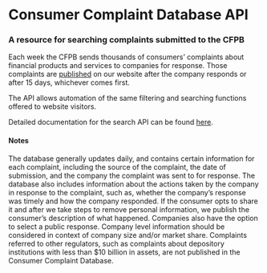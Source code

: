 # Consumer Complaint Database API

### A resource for searching complaints submitted to the CFPB

Each week the CFPB sends thousands of consumers’ complaints about financial products and services to companies for response. Those complaints are [published](https://www.consumerfinance.gov/data-research/consumer-complaints/) on our website after the company responds or after 15 days, whichever comes first.

The API allows automation of the same filtering and searching functions offered to website visitors.

Detailed documentation for the search API can be found [here](https://cfpb.github.io/api/ccdb/api/index.html).

#### Notes

The database generally updates daily, and contains certain information for each complaint, including the source of the complaint, the date of submission, and the company the complaint was sent to for response. The database also includes information about the actions taken by the company in response to the complaint, such as, whether the company’s response was timely and how the company responded. If the consumer opts to share it and after we take steps to remove personal information, we publish the consumer’s description of what happened. Companies also have the option to select a public response. Company level information should be considered in context of company size and/or market share. Complaints referred to other regulators, such as complaints about depository institutions with less than $10 billion in assets, are not published in the Consumer Complaint Database.
